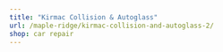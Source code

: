```yaml
---
title: "Kirmac Collision & Autoglass"
url: /maple-ridge/kirmac-collision-and-autoglass-2/
shop: car repair
---
```

